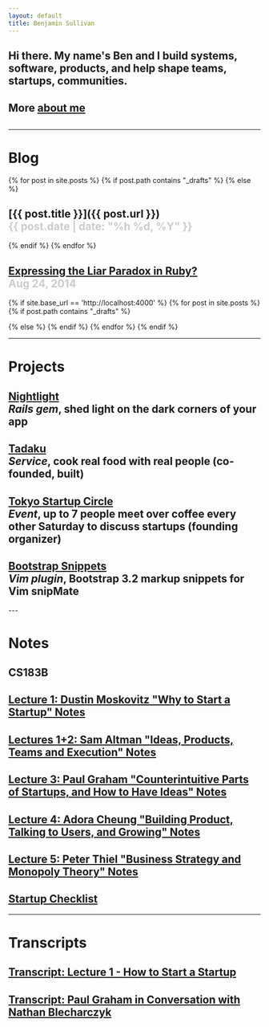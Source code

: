 ```yaml
---
layout: default
title: Benjamin Sullivan
---
```


<h2>Hi there. My name's Ben <span class="lowkey">and I build systems, software, products, and help shape teams, startups, communities.</span></h2>
<h2 class="lowkey">
More <a href="/about-me">about me</a>
<div style="float:right;">
<a href="https://twitter.com/bnjs"><i class="fa fa-twitter"></i></a>
&nbsp;&nbsp;
<a href="https://github.com/bonsaiben"><i class="fa fa-github"></i></a>
&nbsp;&nbsp;
<a href="https://www.linkedin.com/in/bnjsu"><i class="fa fa-linkedin"></i></a>
</div>
</h2>

<h2>
</h2>

---

# Blog

{% for post in site.posts %}
{% if post.path contains "_drafts" %}
{% else %}
## [{{ post.title }}]({{ post.url }}) <span class="lowkey" style="color:#ccc;white-space:nowrap">{{ post.date | date: "%h %d, %Y" }}</span>
{% endif %}
{% endfor %}

## [Expressing the Liar Paradox in Ruby?](/expressing-the-liar-paradox-in-ruby) <span class="lowkey" style="color:#ccc;white-space:nowrap">Aug 24, 2014</span>

{% if site.base_url == 'http://localhost:4000' %}
{% for post in site.posts %}
{% if post.path contains "_drafts" %}
<!-- ## <a href="{{ post.url }}" style="color:#f66">{{post.title}}</a> <span class="lowkey">{{ post.date | date: "%h %d, %Y" }}</span> -->
{% else %}
{% endif %}
{% endfor %}
{% endif %}

---

# Projects

<h2>
  <a href="https://github.com/bonsaiben/nightlight" target="_blank">Nightlight</a>
  <br/>
  <span class="lowkey"><em>Rails gem</em>, shed light on the dark corners of your app</span>
</h2>

<h2>
  <a href="https://www.tadaku.com" target="_blank">Tadaku</a>
  <br/>
  <span class="lowkey"><em>Service</em>, cook real food with real people (co-founded, built)</span>
</h2>

<h2>
  <a href="http://www.meetup.com/tokyo-startup-circle/" target="_blank">Tokyo Startup Circle</a>
  <br/>
  <span class="lowkey"><em>Event</em>, up to 7 people meet over coffee every other Saturday to discuss startups (founding organizer)</span>
</h2>

<h2>
  <a href="https://github.com/bonsaiben/bootstrap-snippets" target="_blank">Bootstrap Snippets</a>
  <br/>
  <span class="lowkey"><em>Vim plugin</em>, Bootstrap 3.2 markup snippets for Vim snipMate</span>
</h2>
---

# Notes

## CS183B

## [Lecture 1: Dustin Moskovitz "Why to Start a Startup" Notes](/notes/cs183b-lecture-1-dustin-moskovitz-why-to-start-a-startup/)

## [Lectures 1+2: Sam Altman "Ideas, Products, Teams and Execution" Notes](/notes/sam-altman-ideas-products-teams-and-execution-highlights/)

## [Lecture 3: Paul Graham "Counterintuitive Parts of Startups, and How to Have Ideas" Notes](/notes/cs183b-lecture-3-paul-graham-counterintuitive-parts-of-startups-and-how-to-have-ideas/)

## [Lecture 4: Adora Cheung "Building Product, Talking to Users, and Growing" Notes](/notes/cs183b-lecture-4-adora-cheung-building-product-talking-to-users-and-growing/)

## [Lecture 5: Peter Thiel "Business Strategy and Monopoly Theory" Notes](/notes/cs183b-lecture-5-peter-thiel-business-strategy-and-monopoly-theory/)

## [Startup Checklist](/notes/startup-checklist/)

---

# Transcripts

## [Transcript: Lecture 1 - How to Start a Startup](/2014/09/25/transcript-lecture-1-how-to-start-a-startup/)

## [Transcript: Paul Graham in Conversation with Nathan Blecharczyk](/transcript-paul-graham-in-conversation-with-nathan-blecharczyk)

